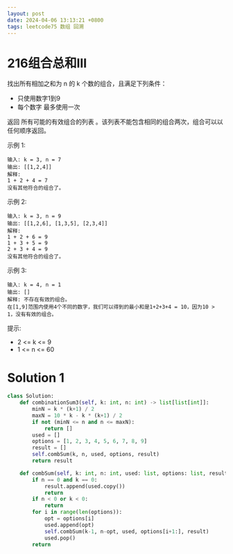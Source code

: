 ```yaml
---
layout: post
date: 2024-04-06 13:13:21 +0800
tags: leetcode75 数组 回溯
---
```


# 216组合总和III

找出所有相加之和为 n 的 k 个数的组合，且满足下列条件：
+ 只使用数字1到9
+ 每个数字 最多使用一次 

返回 所有可能的有效组合的列表 。该列表不能包含相同的组合两次，组合可以以任何顺序返回。

示例 1:
```
输入: k = 3, n = 7
输出: [[1,2,4]]
解释:
1 + 2 + 4 = 7
没有其他符合的组合了。
```
示例 2:
```
输入: k = 3, n = 9
输出: [[1,2,6], [1,3,5], [2,3,4]]
解释:
1 + 2 + 6 = 9
1 + 3 + 5 = 9
2 + 3 + 4 = 9
没有其他符合的组合了。
```
示例 3:
```
输入: k = 4, n = 1
输出: []
解释: 不存在有效的组合。
在[1,9]范围内使用4个不同的数字，我们可以得到的最小和是1+2+3+4 = 10，因为10 > 1，没有有效的组合。
```

提示:
+ 2 <= k <= 9
+ 1 <= n <= 60

# Solution 1

```py
class Solution:
    def combinationSum3(self, k: int, n: int) -> list[list[int]]:
        minN = k * (k+1) / 2
        maxN = 10 * k - k * (k+1) / 2
        if not (minN <= n and n <= maxN):
            return []
        used = []
        options = [1, 2, 3, 4, 5, 6, 7, 8, 9]
        result = []
        self.combSum(k, n, used, options, result)
        return result

    def combSum(self, k: int, n: int, used: list, options: list, result: list[list[int]]) -> None:
        if n == 0 and k == 0:
            result.append(used.copy())
            return
        if n < 0 or k < 0:
            return
        for i in range(len(options)):
            opt = options[i]
            used.append(opt)
            self.combSum(k-1, n-opt, used, options[i+1:], result)
            used.pop()
        return
```
